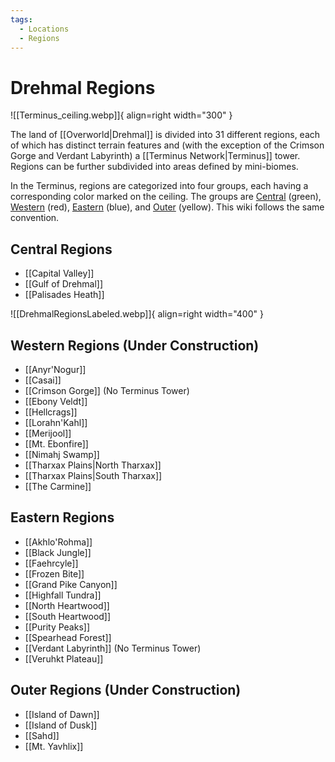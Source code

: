 ```yaml
---
tags:
  - Locations
  - Regions
---
```


# Drehmal Regions

![[Terminus_ceiling.webp]]{ align=right width="300" }

The land of [[Overworld|Drehmal]] is divided into 31 different regions, each of which has distinct terrain features and (with the exception of the Crimson Gorge and Verdant Labyrinth) a [[Terminus Network|Terminus]] tower. Regions can be further subdivided into areas defined by mini-biomes.

In the Terminus, regions are categorized into four groups, each having a corresponding color marked on the ceiling. The groups are [Central](/World/Drehmal/Regions/Central_Regions/) (green), [Western](/World/Drehmal/Regions/Central_Regions/) (red), [Eastern](/World/Drehmal/Regions/Central_Regions/) (blue), and [Outer](/World/Drehmal/Regions/Central_Regions/) (yellow). This wiki follows the same convention.


## Central Regions

 - [[Capital Valley]]
 - [[Gulf of Drehmal]]
 - [[Palisades Heath]]

 ![[DrehmalRegionsLabeled.webp]]{ align=right width="400" }

## Western Regions (Under Construction)

 - [[Anyr'Nogur]]
 - [[Casai]]
 - [[Crimson Gorge]] (No Terminus Tower)
 - [[Ebony Veldt]]
 - [[Hellcrags]]
 - [[Lorahn'Kahl]]
 - [[Merijool]]
 - [[Mt. Ebonfire]]
 - [[Nimahj Swamp]]
 - [[Tharxax Plains|North Tharxax]]
 - [[Tharxax Plains|South Tharxax]]
 - [[The Carmine]]


## Eastern Regions

 - [[Akhlo'Rohma]]
 - [[Black Jungle]]
 - [[Faehrcyle]]
 - [[Frozen Bite]]
 - [[Grand Pike Canyon]]
 - [[Highfall Tundra]]
 - [[North Heartwood]]
 - [[South Heartwood]]
 - [[Purity Peaks]]
 - [[Spearhead Forest]]
 - [[Verdant Labyrinth]] (No Terminus Tower)
 - [[Veruhkt Plateau]]


## Outer Regions (Under Construction)

 - [[Island of Dawn]]
 - [[Island of Dusk]]
 - [[Sahd]]
 - [[Mt. Yavhlix]]


